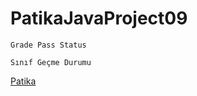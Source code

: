 # PatikaJavaProject09
```
Grade Pass Status
```

```
Sınıf Geçme Durumu
```
[Patika](https://www.patika.dev)

